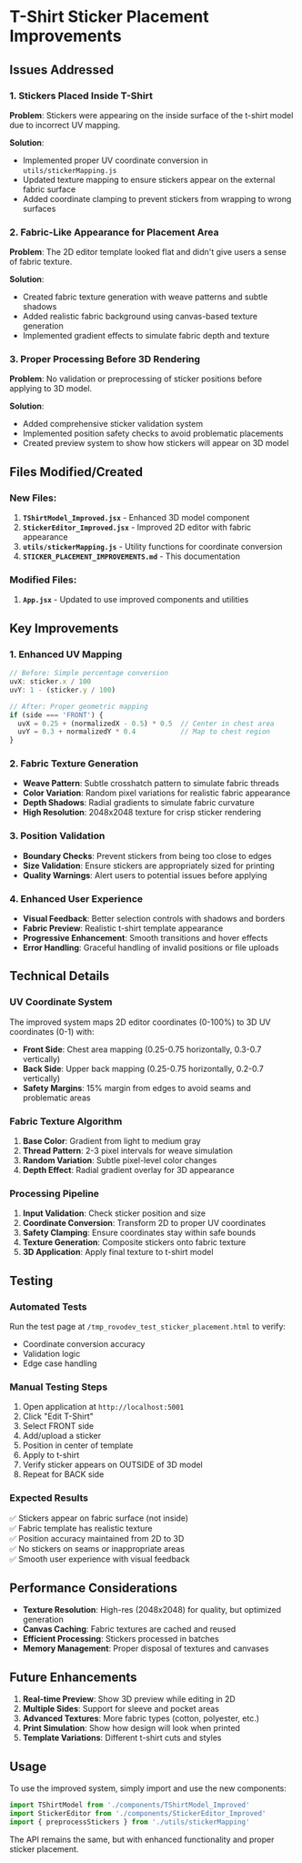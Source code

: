 # T-Shirt Sticker Placement Improvements

## Issues Addressed

### 1. **Stickers Placed Inside T-Shirt**
**Problem**: Stickers were appearing on the inside surface of the t-shirt model due to incorrect UV mapping.

**Solution**: 
- Implemented proper UV coordinate conversion in `utils/stickerMapping.js`
- Updated texture mapping to ensure stickers appear on the external fabric surface
- Added coordinate clamping to prevent stickers from wrapping to wrong surfaces

### 2. **Fabric-Like Appearance for Placement Area**
**Problem**: The 2D editor template looked flat and didn't give users a sense of fabric texture.

**Solution**:
- Created fabric texture generation with weave patterns and subtle shadows
- Added realistic fabric background using canvas-based texture generation
- Implemented gradient effects to simulate fabric depth and texture

### 3. **Proper Processing Before 3D Rendering**
**Problem**: No validation or preprocessing of sticker positions before applying to 3D model.

**Solution**:
- Added comprehensive sticker validation system
- Implemented position safety checks to avoid problematic placements
- Created preview system to show how stickers will appear on 3D model

## Files Modified/Created

### New Files:
1. **`TShirtModel_Improved.jsx`** - Enhanced 3D model component
2. **`StickerEditor_Improved.jsx`** - Improved 2D editor with fabric appearance
3. **`utils/stickerMapping.js`** - Utility functions for coordinate conversion
4. **`STICKER_PLACEMENT_IMPROVEMENTS.md`** - This documentation

### Modified Files:
1. **`App.jsx`** - Updated to use improved components and utilities

## Key Improvements

### 1. Enhanced UV Mapping
```javascript
// Before: Simple percentage conversion
uvX: sticker.x / 100
uvY: 1 - (sticker.y / 100)

// After: Proper geometric mapping
if (side === 'FRONT') {
  uvX = 0.25 + (normalizedX - 0.5) * 0.5  // Center in chest area
  uvY = 0.3 + normalizedY * 0.4           // Map to chest region
}
```

### 2. Fabric Texture Generation
- **Weave Pattern**: Subtle crosshatch pattern to simulate fabric threads
- **Color Variation**: Random pixel variations for realistic fabric appearance
- **Depth Shadows**: Radial gradients to simulate fabric curvature
- **High Resolution**: 2048x2048 texture for crisp sticker rendering

### 3. Position Validation
- **Boundary Checks**: Prevent stickers from being too close to edges
- **Size Validation**: Ensure stickers are appropriately sized for printing
- **Quality Warnings**: Alert users to potential issues before applying

### 4. Enhanced User Experience
- **Visual Feedback**: Better selection controls with shadows and borders
- **Fabric Preview**: Realistic t-shirt template appearance
- **Progressive Enhancement**: Smooth transitions and hover effects
- **Error Handling**: Graceful handling of invalid positions or file uploads

## Technical Details

### UV Coordinate System
The improved system maps 2D editor coordinates (0-100%) to 3D UV coordinates (0-1) with:
- **Front Side**: Chest area mapping (0.25-0.75 horizontally, 0.3-0.7 vertically)
- **Back Side**: Upper back mapping (0.25-0.75 horizontally, 0.2-0.7 vertically)
- **Safety Margins**: 15% margin from edges to avoid seams and problematic areas

### Fabric Texture Algorithm
1. **Base Color**: Gradient from light to medium gray
2. **Thread Pattern**: 2-3 pixel intervals for weave simulation
3. **Random Variation**: Subtle pixel-level color changes
4. **Depth Effect**: Radial gradient overlay for 3D appearance

### Processing Pipeline
1. **Input Validation**: Check sticker position and size
2. **Coordinate Conversion**: Transform 2D to proper UV coordinates
3. **Safety Clamping**: Ensure coordinates stay within safe bounds
4. **Texture Generation**: Composite stickers onto fabric texture
5. **3D Application**: Apply final texture to t-shirt model

## Testing

### Automated Tests
Run the test page at `/tmp_rovodev_test_sticker_placement.html` to verify:
- Coordinate conversion accuracy
- Validation logic
- Edge case handling

### Manual Testing Steps
1. Open application at `http://localhost:5001`
2. Click "Edit T-Shirt"
3. Select FRONT side
4. Add/upload a sticker
5. Position in center of template
6. Apply to t-shirt
7. Verify sticker appears on OUTSIDE of 3D model
8. Repeat for BACK side

### Expected Results
✅ Stickers appear on fabric surface (not inside)  
✅ Fabric template has realistic texture  
✅ Position accuracy maintained from 2D to 3D  
✅ No stickers on seams or inappropriate areas  
✅ Smooth user experience with visual feedback  

## Performance Considerations

- **Texture Resolution**: High-res (2048x2048) for quality, but optimized generation
- **Canvas Caching**: Fabric textures are cached and reused
- **Efficient Processing**: Stickers processed in batches
- **Memory Management**: Proper disposal of textures and canvases

## Future Enhancements

1. **Real-time Preview**: Show 3D preview while editing in 2D
2. **Multiple Sides**: Support for sleeve and pocket areas
3. **Advanced Textures**: More fabric types (cotton, polyester, etc.)
4. **Print Simulation**: Show how design will look when printed
5. **Template Variations**: Different t-shirt cuts and styles

## Usage

To use the improved system, simply import and use the new components:

```javascript
import TShirtModel from './components/TShirtModel_Improved'
import StickerEditor from './components/StickerEditor_Improved'
import { preprocessStickers } from './utils/stickerMapping'
```

The API remains the same, but with enhanced functionality and proper sticker placement.
